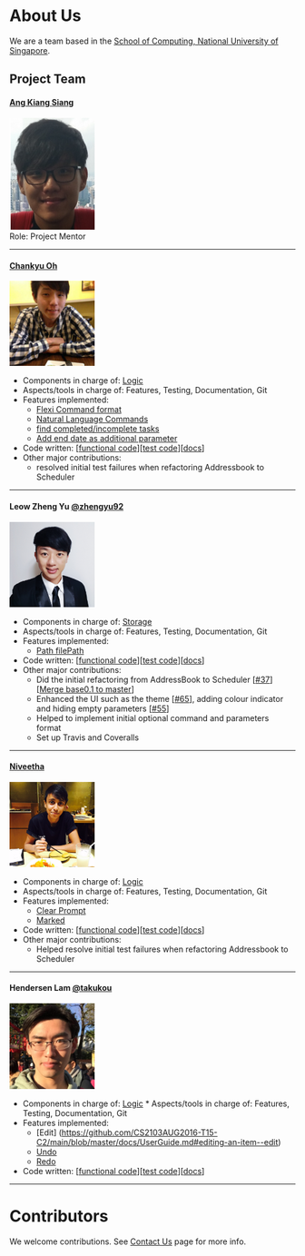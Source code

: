 

# About Us

We are a team based in the [School of Computing, National University of Singapore](http://www.comp.nus.edu.sg).

## Project Team

#### [Ang Kiang Siang](https://docs.google.com/document/u/1/d/1O3HF7qsh6KVeLesPmcQ0nPxSqhrkJxvS-OA_g-k-two/pub?embedded=true) <br>
<img src="images/angkiangsiang.png" width="150"><br>
Role: Project Mentor<br>  

-----

<!-- @@author A0161210A -->
#### [Chankyu Oh](http://github.com/chankyuoh) <br>
<img src="images/profilePicture.jpg" width="150"><br>
* Components in charge of: [Logic](https://github.com/CS2103AUG2016-T15-C2/main/blob/master/docs/DeveloperGuide.md#logic-component)
* Aspects/tools in charge of: Features, Testing, Documentation, Git 
* Features implemented:
   * [Flexi Command format](https://github.com/CS2103AUG2016-T15-C2/main/blob/master/docs/UserGuide.md#features)
   * [Natural Language Commands](https://github.com/CS2103AUG2016-T15-C2/main/blob/master/docs/UserGuide.md#features)
   * [find completed/incomplete tasks](https://github.com/CS2103AUG2016-T15-C2/main/blob/master/docs/UserGuide.md#features)
   * [Add end date as additional parameter](https://github.com/CS2103AUG2016-T15-C2/main/blob/master/docs/UserGuide.md#features)
* Code written: [[functional code](https://github.com/CS2103AUG2016-T15-C2/main/blob/master/collated/main/A0161210A.md)][[test code](https://github.com/CS2103AUG2016-T15-C2/main/blob/master/collated/test/A0161210A.md)][[docs](https://github.com/CS2103AUG2016-T15-C2/main/blob/master/collated/docs/A0161210A.md)]
* Other major contributions:
   * resolved initial test failures when refactoring Addressbook to Scheduler
   
   
-----
<!-- @@author A0139956L -->
#### Leow Zheng Yu [@zhengyu92](http://github.com/zhengyu92)
<img src="images/ZhengYu.jpg" width="150"><br>

* Components in charge of: [Storage](https://github.com/CS2103AUG2016-T15-C2/main/blob/master/docs/DeveloperGuide.md#storage-component)
* Aspects/tools in charge of: Features, Testing, Documentation, Git 
* Features implemented:
   * [Path filePath](https://github.com/CS2103AUG2016-T15-C2/main/blob/master/docs/UserGuide.md#changing-the-file-save-path--path)
* Code written: [[functional code](https://github.com/CS2103AUG2016-T15-C2/main/blob/master/collated/main/A0139956L.md)][[test code](https://github.com/CS2103AUG2016-T15-C2/main/blob/master/collated/test/A0139956L.md)][[docs](https://github.com/CS2103AUG2016-T15-C2/main/blob/master/collated/docs/A0139956L.md)]
* Other major contributions:
   * Did the initial refactoring from AddressBook to Scheduler [[#37](https://github.com/CS2103AUG2016-T15-C2/main/pull/37)][[Merge base0.1 to master](https://github.com/CS2103AUG2016-T15-C2/main/commit/7eefac7edcd4b76712dfd52906980656fd9a6998)]
   * Enhanced the UI such as the theme [[#65](https://github.com/CS2103AUG2016-T15-C2/main/pull/65)], adding colour indicator and hiding empty parameters [[#55](https://github.com/CS2103AUG2016-T15-C2/main/pull/55)]
   * Helped to implement initial optional command and parameters format
   * Set up Travis and Coveralls


-----
<!-- @@author A0126010N -->   
#### [Niveetha](http://github.com/niveetha)
<img src="images/PD1.jpg" width="150"><br>

* Components in charge of: [Logic](https://github.com/CS2103AUG2016-T15-C2/main/blob/master/docs/DeveloperGuide.md#logic-component)
* Aspects/tools in charge of: Features, Testing, Documentation, Git 
* Features implemented:
    * [Clear Prompt](https://github.com/CS2103AUG2016-T15-C2/main/blob/master/src/main/java/seedu/scheduler/logic/commands/ClearCommand.java)
    * [Marked](https://github.com/CS2103AUG2016-T15-C2/main/blob/master/src/main/java/seedu/scheduler/logic/commands/MarkedCommand.java)
* Code written: [[functional code](https://github.com/CS2103AUG2016-T15-C2/main/blob/master/collated/main/A0126090N.md)][[test code](https://github.com/CS2103AUG2016-T15-C2/main/blob/master/collated/test/A0126090N.md)][[docs](https://github.com/CS2103AUG2016-T15-C2/main/blob/master/collated/docs/A0126090N.md)]
* Other major contributions:
    * Helped resolve initial test failures when refactoring Addressbook to Scheduler

-----

<!-- @@author A0152962B -->
#### Hendersen Lam [@takukou](http://github.com/takukou)
<img src="images/hendersenlam.jpg" width="150"><br>

* Components in charge of: [Logic](https://github.com/CS2103AUG2016-T15-C2/main/blob/master/docs/DeveloperGuide.md#logic-component) * Aspects/tools in charge of: Features, Testing, Documentation, Git 
* Features implemented:
    * [Edit] (https://github.com/CS2103AUG2016-T15-C2/main/blob/master/docs/UserGuide.md#editing-an-item--edit) 
    * [Undo](https://github.com/CS2103AUG2016-T15-C2/main/blob/master/docs/UserGuide.md#undo-recent-actions-(up-to-10)--undo)
    * [Redo](https://github.com/CS2103AUG2016-T15-C2/main/blob/master/docs/UserGuide.md#redo-recent-undone-actions--redo)
* Code written: [[functional code](https://github.com/CS2103AUG2016-T15-C2/main/blob/master/collated/main/A0152962B.md)][[test code](https://github.com/CS2103AUG2016-T15-C2/main/blob/master/collated/test/A0152962B.md)][[docs](https://github.com/CS2103AUG2016-T15-C2/main/blob/master/collated/docs/A0152962B.md)]
<!-- @@author -->
 
 -----

# Contributors

We welcome contributions. See [Contact Us](ContactUs.md) page for more info.


